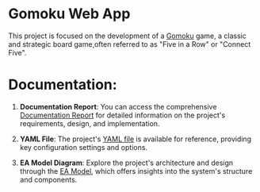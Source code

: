 # Gomoku Web App

This project is focused on the development of a [Gomoku](https://pt.wikipedia.org/wiki/Gomoku) game, a classic and strategic board game,often referred to as "Five in a Row" or 
"Connect Five".

# Documentation:

1. **Documentation Report**: You can access the comprehensive [Documentation Report](https://github.com/Rovisco23/Gomoku-Web-App/blob/main/docs/Relatorio.pdf) for detailed information on the project's requirements, design, and implementation.

2. **YAML File**: The project's [YAML file](https://github.com/Rovisco23/Gomoku-Web-App/blob/main/docs/HTTPDoc.yaml) is available for reference, providing key configuration settings and options.

3. **EA Model Diagram**: Explore the project's architecture and design through the [EA Model](https://github.com/Rovisco23/Gomoku-Web-App/blob/main/docs/modeloEA.jpg), which offers insights into the system's structure and components.
